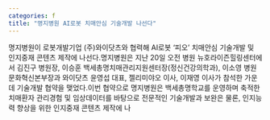 ```yaml
---
categories: f
title: "명지병원 AI로봇 치매안심 기술개발 나선다"
---
```

명지병원이 로봇개발기업 (주)와이닷츠와 협력해 AI로봇 ‘피오’ 치매안심 기술개발 및 인지중재 콘텐츠 제작에 나선다.명지병원은 지난 20일 오전 병원 뉴호라이즌힐링센터에서 김진구 병원장, 이승훈 백세총명치매관리지원센터장(정신건강의학과), 이소영 병원문화혁신본부장과 와이닷츠 윤영섭 대표, 젤리미야오 이사, 이재영 이사가 참석한 가운데 기술개발 협약을 맺었다.이번 협약으로 명지병원은 백세총명학교를 운영하며 축적한 치매환자 관리경험 및 임상데이터를 바탕으로 전문적인 기술개발과 보완은 물론, 인지능력 향상을 위한 인지중재 콘텐츠 제작에 나